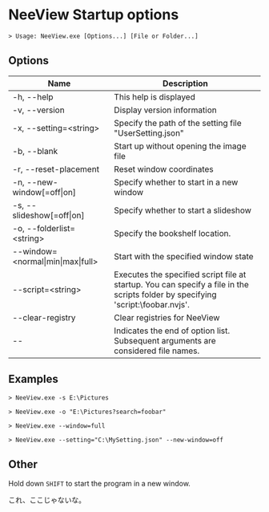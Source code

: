 # NeeView Startup options

    > Usage: NeeView.exe [Options...] [File or Folder...]

## Options

Name|Description
--|--
-h, --help|This help is displayed
-v, --version|Display version information
-x, --setting=\<string\>|Specify the path of the setting file "UserSetting.json"
-b, --blank|Start up without opening the image file
-r, --reset-placement|Reset window coordinates
-n, --new-window[=off\|on]|Specify whether to start in a new window
-s, --slideshow[=off\|on]|Specify whether to start a slideshow
-o, --folderlist=\<string\>|Specify the bookshelf location.
--window=\<normal\|min\|max\|full\>|Start with the specified window state
--script=\<string\>|Executes the specified script file at startup. You can specify a file in the scripts folder by specifying 'script:\foobar.nvjs'.
--clear-registry|Clear registries for NeeView
--|Indicates the end of option list. Subsequent arguments are considered file names.

## Examples

    > NeeView.exe -s E:\Pictures

    > NeeView.exe -o "E:\Pictures?search=foobar"

    > NeeView.exe --window=full

    > NeeView.exe --setting="C:\MySetting.json" --new-window=off


## Other

Hold down `SHIFT` to start the program in a new window.

これ、ここじゃないな。
